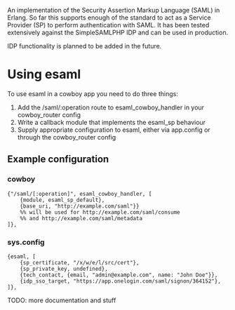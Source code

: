 An implementation of the Security Assertion Markup Language (SAML) in Erlang. So far this supports enough of the standard to act as a Service Provider (SP) to perform authentication with SAML. It has been tested extensively against the SimpleSAMLPHP IDP and can be used in production.

IDP functionality is planned to be added in the future.

# Using esaml

To use esaml in a cowboy app you need to do three things:

1. Add the /saml/:operation route to esaml_cowboy_handler in your cowboy_router config
2. Write a callback module that implements the esaml_sp behaviour
3. Supply appropriate configuration to esaml, either via app.config or through the cowboy_router config


## Example configuration

### cowboy

    {"/saml/[:operation]", esaml_cowboy_handler, [
        {module, esaml_sp_default},
        {base_uri, "http://example.com/saml"}}
        %% will be used for http://example.com/saml/consume
        %% and http://example.com/saml/metadata
    ]},

### sys.config

    {esaml, [
        {sp_certificate, "/x/w/e/l/src/cert"},
        {sp_private_key, undefined},
        {tech_contact, {email, "admin@example.com", name: "John Doe"}},
        {idp_sso_target, "https://app.onelogin.com/saml/signon/364152"},
    ]},


TODO: more documentation and stuff
